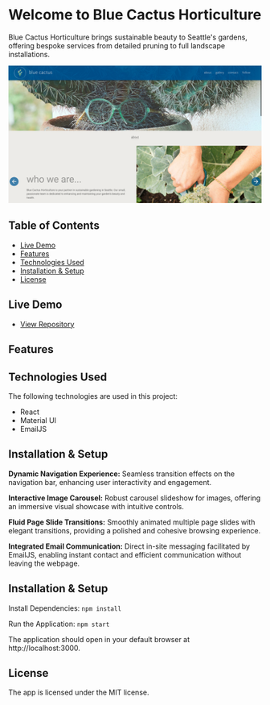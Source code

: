 # Welcome to Blue Cactus Horticulture


Blue Cactus Horticulture brings sustainable beauty to Seattle's gardens, offering bespoke services from detailed pruning to full landscape installations.

![Preview](./bluecactus/src/assets/img/Screenshot%20.png)

## Table of Contents
- [Live Demo](#live-demo)
- [Features](#features)
- [Technologies Used](#technologies-used)
- [Installation & Setup](#installation--setup) 
- [License](#license)

## Live Demo
* [View Repository](https://github.com/TurboTeam335/blue-cactus)
<!-- * [Launch Application]() -->

## Features



## Technologies Used

The following technologies are used in this project:

* React
* Material UI
* EmailJS

## Installation & Setup
**Dynamic Navigation Experience:**
Seamless transition effects on the navigation bar, enhancing user interactivity and engagement.

**Interactive Image Carousel:** Robust carousel slideshow for images, offering an immersive visual showcase with intuitive controls.

**Fluid Page Slide Transitions:** Smoothly animated multiple page slides with elegant transitions, providing a polished and cohesive browsing experience.

**Integrated Email Communication:** Direct in-site messaging facilitated by EmailJS, enabling instant contact and efficient communication without leaving the webpage.

## Installation & Setup

Install Dependencies:
`````npm install`````

Run the Application:
`````npm start`````

The application should open in your default browser at http://localhost:3000.

## License

The app is licensed under the MIT license.